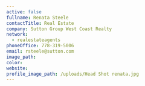 ```yaml
---
active: false
fullname: Renata Steele
contactTitle: Real Estate
company: Sutton Group West Coast Realty
network:
  - realestateagents
phoneOffice: 778-319-5006
email: rsteele@sutton.com
image_path:
color:
website:
profile_image_path: /uploads/Head Shot renata.jpg
---
```




